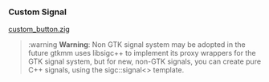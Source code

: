 ### Custom Signal

[custom_button.zig](../../../example/custom_button.zig)

> :warning **Warning**: Non GTK signal system may be adopted in the future
> gtkmm uses libsigc++ to implement its proxy wrappers for the GTK signal system, but for new, non-GTK signals, you can create pure C++ signals, using the sigc::signal<> template.
